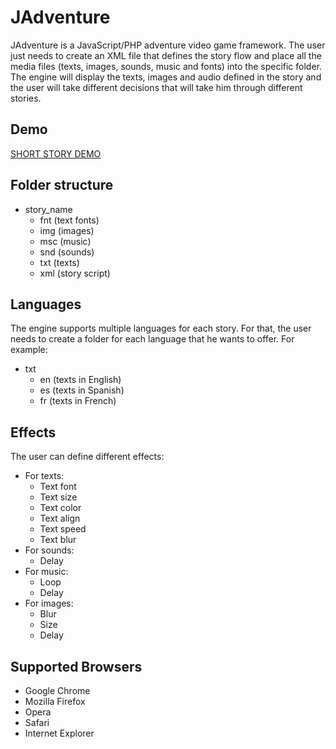 JAdventure
==========

JAdventure is a JavaScript/PHP adventure video game framework. The user just needs to create an XML file that defines the story flow and place all the media files (texts, images, sounds, music and fonts) into the specific folder. The engine will display the texts, images and audio defined in the story and the user will take different decisions that will take him through different stories.

Demo
----

[SHORT STORY DEMO](http://zeronest.com/games/adventure)

Folder structure
----------------

* story_name
	+ fnt (text fonts)
	+ img (images)
	+ msc (music)
	+ snd (sounds)
	+ txt (texts)
	+ xml (story script)

Languages
---------

The engine supports multiple languages for each story. For that, the user needs to create a folder for each language that he wants to offer. For example:

* txt
	+ en (texts in English)
	+ es (texts in Spanish)
	+ fr (texts in French)

Effects
-------

The user can define different effects:

* For texts:
	+ Text font
	+ Text size
	+ Text color
	+ Text align
	+ Text speed
	+ Text blur
* For sounds:
	+ Delay
* For music:
	+ Loop
	+ Delay
* For images:
	+ Blur
	+ Size
	+ Delay

Supported Browsers
------------------

* Google Chrome
* Mozilla Firefox
* Opera
* Safari
* Internet Explorer